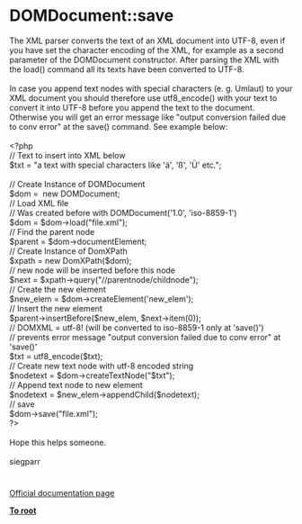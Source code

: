 # DOMDocument::save




<div class="phpcode"><span class="html">
The XML parser converts the text of an XML document into UTF-8, even if you have set the character encoding of the XML, for example as a second parameter of the DOMDocument constructor. After parsing the XML with the load() command all its texts have been converted to UTF-8.<br><br>In case you append text nodes with special characters (e. g. Umlaut) to your XML document you should therefore use utf8_encode() with your text to convert it into UTF-8 before you append the text to the document. Otherwise you will get an error message like &quot;output conversion failed due to conv error&quot; at the save() command. See example below:<br><br><span class="default">&lt;?php<br></span><span class="comment">// Text to insert into XML below<br></span><span class="default">$txt </span><span class="keyword">= </span><span class="string">&quot;a text with special characters like &apos;&#xE4;&apos;, &apos;&#xDF;&apos;, &apos;&#xDC;&apos; etc.&quot;</span><span class="keyword">;<br><br></span><span class="comment">// Create Instance of DOMDocument<br></span><span class="default">$dom </span><span class="keyword">=&#xA0; new </span><span class="default">DOMDocument</span><span class="keyword">;<br></span><span class="comment">// Load XML file<br>// Was created before with DOMDocument(&apos;1.0&apos;, &apos;iso-8859-1&apos;)<br></span><span class="default">$dom </span><span class="keyword">= </span><span class="default">$dom</span><span class="keyword">-&gt;</span><span class="default">load</span><span class="keyword">(</span><span class="string">&quot;file.xml&quot;</span><span class="keyword">);<br></span><span class="comment">// Find the parent node<br></span><span class="default">$parent </span><span class="keyword">= </span><span class="default">$dom</span><span class="keyword">-&gt;</span><span class="default">documentElement</span><span class="keyword">;<br></span><span class="comment">// Create Instance of DomXPath<br></span><span class="default">$xpath </span><span class="keyword">= new </span><span class="default">DomXPath</span><span class="keyword">(</span><span class="default">$dom</span><span class="keyword">);<br></span><span class="comment">// new node will be inserted before this node<br></span><span class="default">$next </span><span class="keyword">= </span><span class="default">$xpath</span><span class="keyword">-&gt;</span><span class="default">query</span><span class="keyword">(</span><span class="string">&quot;//parentnode/childnode&quot;</span><span class="keyword">);<br></span><span class="comment">// Create the new element<br></span><span class="default">$new_elem </span><span class="keyword">= </span><span class="default">$dom</span><span class="keyword">-&gt;</span><span class="default">createElement</span><span class="keyword">(</span><span class="string">&apos;new_elem&apos;</span><span class="keyword">);<br></span><span class="comment">// Insert the new element<br></span><span class="default">$parent</span><span class="keyword">-&gt;</span><span class="default">insertBefore</span><span class="keyword">(</span><span class="default">$new_elem</span><span class="keyword">, </span><span class="default">$next</span><span class="keyword">-&gt;</span><span class="default">item</span><span class="keyword">(</span><span class="default">0</span><span class="keyword">));<br></span><span class="comment">// DOMXML = utf-8! (will be converted to iso-8859-1 only at &apos;save()&apos;)<br>// prevents error message &quot;output conversion failed due to conv error&quot; at &apos;save()&apos;<br></span><span class="default">$txt </span><span class="keyword">= </span><span class="default">utf8_encode</span><span class="keyword">(</span><span class="default">$txt</span><span class="keyword">);<br></span><span class="comment">// Create new text node with utf-8 encoded string<br></span><span class="default">$nodetext </span><span class="keyword">= </span><span class="default">$dom</span><span class="keyword">-&gt;</span><span class="default">createTextNode</span><span class="keyword">(</span><span class="string">&quot;</span><span class="default">$txt</span><span class="string">&quot;</span><span class="keyword">);<br></span><span class="comment">// Append text node to new element<br></span><span class="default">$nodetext </span><span class="keyword">= </span><span class="default">$new_elem</span><span class="keyword">-&gt;</span><span class="default">appendChild</span><span class="keyword">(</span><span class="default">$nodetext</span><span class="keyword">);<br></span><span class="comment">// save <br></span><span class="default">$dom</span><span class="keyword">-&gt;</span><span class="default">save</span><span class="keyword">(</span><span class="string">&quot;file.xml&quot;</span><span class="keyword">);<br></span><span class="default">?&gt;<br></span><br>Hope this helps someone.<br><br>siegparr</span>
</div>
  

#

[Official documentation page](https://www.php.net/manual/en/domdocument.save.php)

**[To root](/README.md)**